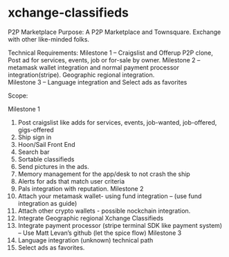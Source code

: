 # xchange-classifieds
P2P Marketplace
Purpose:
A P2P Marketplace and Townsquare.  Exchange with other like-minded folks.

Technical Requirements: 
Milestone 1 – Craigslist and Offerup P2P clone, Post ad for services, events, job or for-sale by owner.
Milestone 2 – metamask wallet integration  and normal payment processor integration(stripe).
Geographic regional integration.  
Milestone 3 – Language integration and Select ads as favorites

Scope:

Milestone 1
1.	Post craigslist like adds for services, events, job-wanted, job-offered, gigs-offered
2.	Ship sign in
3.	Hoon/Sail Front End
4.	Search bar
5.	Sortable classifieds
6.	Send pictures in the ads.
7.	Memory management for the app/desk to not crash the ship
8.	Alerts for ads that match user criteria
9.	Pals integration with reputation.
Milestone 2
10.	Attach your metamask wallet- using fund integration – (use fund integration as guide)
11.	Attach other crypto wallets - possible nockchain integration.
12.	Integrate Geographic regional Xchange Classifieds
13.	Integrate payment processor (stripe terminal SDK like payment system) – Use Matt Levan’s github (let the spice flow)
Milestone 3
14.	Language integration (unknown) technical path
15. Select ads as favorites.
